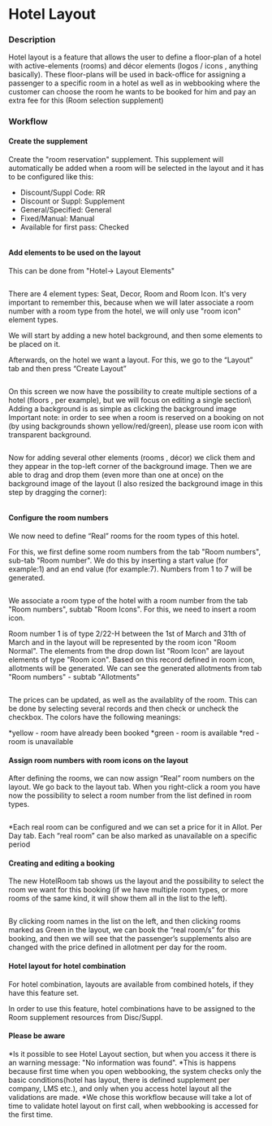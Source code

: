 # Hotel Layout

### Description <a href="#description" id="description"></a>

Hotel layout is a feature that allows the user to define a floor-plan of a hotel with active-elements (rooms) and décor elements (logos / icons , anything basically). These floor-plans will be used in back-office for assigning a passenger to a specific room in a hotel as well as in webbooking where the customer can choose the room he wants to be booked for him and pay an extra fee for this (Room selection supplement)

### Workflow <a href="#workflow" id="workflow"></a>

#### **Create the supplement**

Create the "room reservation" supplement. This supplement will automatically be added when a room will be selected in the layout and it has to be configured like this:

* Discount/Suppl Code: RR
* Discount or Suppl: Supplement
* General/Specified: General
* Fixed/Manual: Manual
* Available for first pass: Checked

<figure><img src="../../.gitbook/assets/image (2) (1) (1) (1).png" alt=""><figcaption></figcaption></figure>

#### **Add elements to be used on the layout**

This can be done from "Hotel-> Layout Elements"

<figure><img src="../../.gitbook/assets/image (3) (1) (1) (1).png" alt=""><figcaption></figcaption></figure>

There are 4 element types: Seat, Decor, Room and Room Icon. It's very important to remember this, because when we will later associate a room number with a room type from the hotel, we will only use "room icon" element types.

We will start by adding a new hotel background, and then some elements to be placed on it.

Afterwards, on the hotel we want a layout. For this, we go to the “Layout” tab and then press “Create Layout”

<figure><img src="../../.gitbook/assets/image (4) (1) (1) (1).png" alt=""><figcaption></figcaption></figure>

On this screen we now have the possibility to create multiple sections of a hotel (floors , per example), but we will focus on editing a single section\ Adding a background is as simple as clicking the background image Important note: in order to see when a room is reserved on a booking on not (by using backgrounds shown yellow/red/green), please use room icon with transparent background.

<figure><img src="../../.gitbook/assets/image (5) (1) (1) (1).png" alt=""><figcaption></figcaption></figure>

Now for adding several other elements (rooms , décor) we click them and they appear in the top-left corner of the background image. Then we are able to drag and drop them (even more than one at once) on the background image of the layout (I also resized the background image in this step by dragging the corner):

<figure><img src="../../.gitbook/assets/image (6) (1) (1) (1).png" alt=""><figcaption></figcaption></figure>

#### **Configure the room numbers**

We now need to define “Real” rooms for the room types of this hotel.

&#x20;For this, we first define some room numbers from the tab "Room numbers", sub-tab "Room number". We do this by inserting a start value (for example:1) and an end value (for example:7). Numbers from 1 to 7 will be generated.&#x20;

<figure><img src="../../.gitbook/assets/image (7) (1) (1) (1).png" alt=""><figcaption></figcaption></figure>

We associate a room type of the hotel with a room number from the tab "Room numbers", subtab "Room Icons". For this, we need to insert a room icon.

Room number 1 is of type 2/22-H between the 1st of March and 31th of March and in the layout will be represented by the room icon "Room Normal". The elements from the drop down list "Room Icon" are layout elements of type "Room icon". Based on this record defined in room icon, allotments will be generated. We can see the generated allotments from tab "Room numbers" - subtab "Allotments"

<figure><img src="../../.gitbook/assets/image (8) (1) (1) (1).png" alt=""><figcaption></figcaption></figure>

The prices can be updated, as well as the availablity of the room. This can be done by selecting several records and then check or uncheck the checkbox. The colors have the following meanings:

\*yellow - room have already been booked \*green - room is available \*red - room is unavailable

#### **Assign room numbers with room icons on the layout**

After defining the rooms, we can now assign “Real” room numbers on the layout. We go back to the layout tab. When you right-click a room you have now the possibility to select a room number from the list defined in room types.

<figure><img src="../../.gitbook/assets/image (9) (1) (1) (1).png" alt=""><figcaption></figcaption></figure>

\*Each real room can be configured and we can set a price for it in Allot. Per Day tab. Each “real room” can be also marked as unavailable on a specific period

#### **Creating and editing a booking**

The new HotelRoom tab shows us the layout and the possibility to select the room we want for this booking (if we have multiple room types, or more rooms of the same kind, it will show them all in the list to the left).

<figure><img src="../../.gitbook/assets/image (10) (1) (1) (1).png" alt=""><figcaption></figcaption></figure>

By clicking room names in the list on the left, and then clicking rooms marked as Green in the layout, we can book the “real room/s” for this booking, and then we will see that the passenger’s supplements also are changed with the price defined in allotment per day for the room.

#### **Hotel layout for hotel combination**

For hotel combination, layouts are available from combined hotels, if they have this feature set.

In order to use this feature, hotel combinations have to be assigned to the Room supplement resources from Disc/Suppl.

#### **Please be aware**

\*Is it possible to see Hotel Layout section, but when you access it there is an warning message: "No information was found". \*This is happens because first time when you open webbooking, the system checks only the basic conditions(hotel has layout, there is defined supplement per company, LMS etc.), and only when you access hotel layout all the validations are made. \*We chose this workflow because will take a lot of time to validate hotel layout on first call, when webbooking is accessed for the first time.

